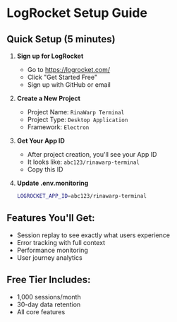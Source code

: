 # LogRocket Setup Guide

## Quick Setup (5 minutes)

1. **Sign up for LogRocket**
   - Go to https://logrocket.com/
   - Click "Get Started Free" 
   - Sign up with GitHub or email

2. **Create a New Project**
   - Project Name: `RinaWarp Terminal`
   - Project Type: `Desktop Application`
   - Framework: `Electron`

3. **Get Your App ID**
   - After project creation, you'll see your App ID
   - It looks like: `abc123/rinawarp-terminal`
   - Copy this ID

4. **Update .env.monitoring**
   ```bash
   LOGROCKET_APP_ID=abc123/rinawarp-terminal
   ```

## Features You'll Get:
- Session replay to see exactly what users experience
- Error tracking with full context
- Performance monitoring
- User journey analytics

## Free Tier Includes:
- 1,000 sessions/month
- 30-day data retention
- All core features
